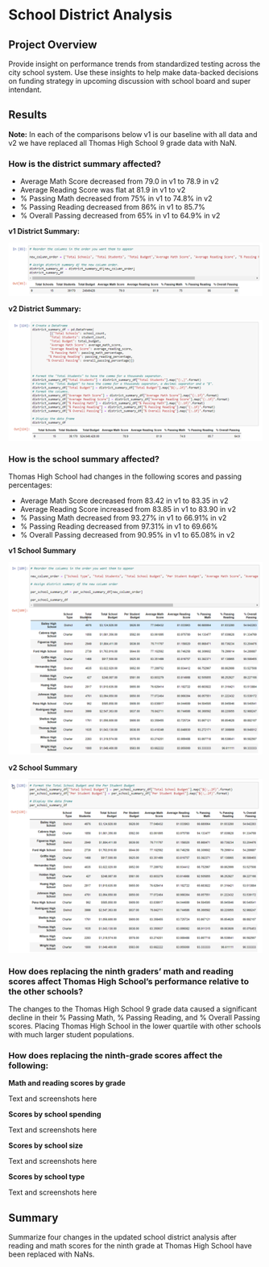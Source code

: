 # School District Analysis

## Project Overview

Provide insight on performance trends from standardized testing across the city school system. Use these insights to help make data-backed decisions on funding strategy in upcoming discussion with school board and super intendant.

## Results

**Note:** In each of the comparisons below v1 is our baseline with all data and v2 we have replaced all Thomas High School 9 grade data with NaN.

### How is the district summary affected?
 - Average Math Score decreased from 79.0 in v1 to 78.9 in v2
 - Average Reading Score was flat at 81.9 in v1 to v2
 - % Passing Math decreased from 75% in v1 to 74.8% in v2
 - % Passing Reading decreased from 86% in v1 to 85.7%
 - % Overall Passing decreased from 65% in v1 to 64.9% in v2

**v1 District Summary:**

![district_summary_df_v1](https://github.com/krisnagoda/School_District_Analysis/blob/30196bcd846e22f4fb2d6d8c6c987ef072ec4449/Resources/distict_summary_df_v1.png)

**v2 District Summary:**

![district_summary_df v2](https://github.com/krisnagoda/School_District_Analysis/blob/698fc18429a64debdb90dba5e9ed939710aa56d9/Resources/distict_summary_df_v2%20(THS%209th%20NaN).png)

### How is the school summary affected?

Thomas High School had changes in the following scores and passing percentages:
 - Average Math Score decreased from 83.42 in v1 to 83.35 in v2
 - Average Reading Score increased from 83.85 in v1 to 83.90 in v2
 - % Passing Math decreased from 93.27% in v1 to 66.91% in v2
 - % Passing Reading decreased from 97.31% in v1 to 69.66%
 - % Overall Passing decreased from 90.95% in v1 to 65.08% in v2

**v1 School Summary**

![per_school_summary_df_v1](https://github.com/krisnagoda/School_District_Analysis/blob/a66409c43aa88b304ae5fc8475a60c4e37af2f42/Resources/per_school_summary_df_v1.png)

**v2 School Summary**

![per_school_summary_df_v2](https://github.com/krisnagoda/School_District_Analysis/blob/a66409c43aa88b304ae5fc8475a60c4e37af2f42/Resources/per_school_summary_df_v2.png)

### How does replacing the ninth graders’ math and reading scores affect Thomas High School’s performance relative to the other schools?

The changes to the Thomas High School 9 grade data caused a significant decline in their % Passing Math, % Passing Reading, and % Overall Passing scores. Placing Thomas High School in the lower quartile with other schools with much larger student populations.  

### How does replacing the ninth-grade scores affect the following:

  **Math and reading scores by grade**
  
  Text and screenshots here

  **Scores by school spending**
  
  Text and screenshots here
  
  **Scores by school size**
  
  Text and screenshots here
  
  **Scores by school type**
  
  Text and screenshots here

## Summary

Summarize four changes in the updated school district analysis after reading and math scores for the ninth grade at Thomas High School have been replaced with NaNs.
